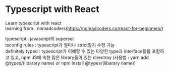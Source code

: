 # Typescript with React

Learn typescript with react  
learning from : nomadcoders(https://nomadcoders.co/react-for-beginners/)
  
typescript : javascript의 superset  
tsconfig rules : typescript가 얼마나 strict할지 수정 가능  
definitely typed : typescript가 이해할 수 있는 다양한 type과 interface들를 포함하고 있고, npm JS에 속한 많은 library들이 있는 directroy (사용법 : yarn add @types/(libarary name) or npm install @types/(libarary name))